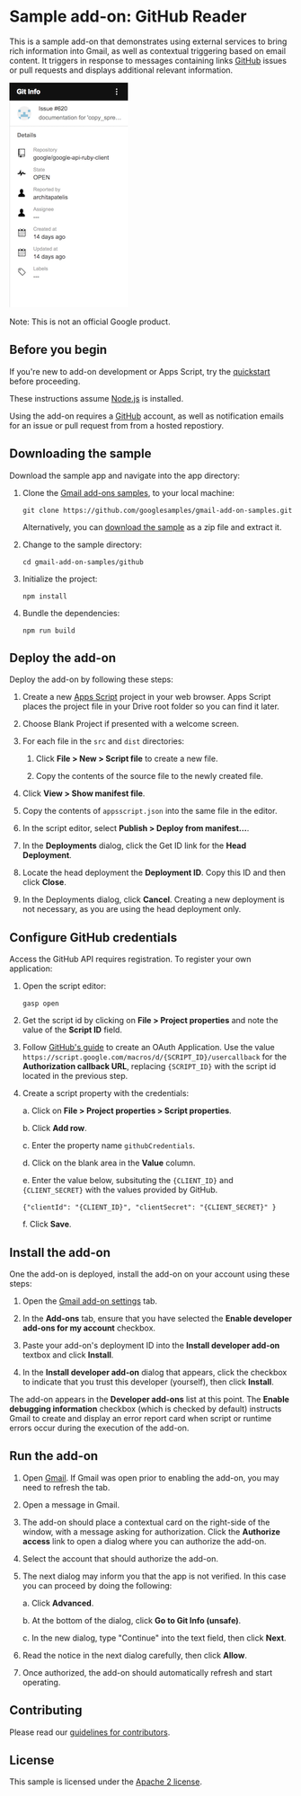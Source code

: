 # Sample add-on: GitHub Reader

This is a sample add-on that demonstrates using external services to bring
rich information into Gmail, as well as contextual triggering based on
email content. It triggers in response to messages containing links
[GitHub](github) issues or pull requests and displays additional relevant
information.

![Screenshot](assets/screenshot_1.png)

Note: This is not an official Google product.

## Before you begin

If you're new to add-on development or Apps Script, try the [quickstart](quickstart)
before proceeding. 
 
These instructions assume [Node.js](node) is installed.

Using the add-on requires a [GitHub](github) account, as well as notification
emails for an issue or pull request from from a hosted repostiory.

## Downloading the sample

Download the sample app and navigate into the app directory:

1.  Clone the [Gmail add-ons samples][github-repo], to your local
    machine:

        git clone https://github.com/googlesamples/gmail-add-on-samples.git

    Alternatively, you can [download the sample][github-zip] as a zip file and
    extract it.

2.  Change to the sample directory:

        cd gmail-add-on-samples/github

3.  Initialize the project:

        npm install
        
4.  Bundle the dependencies:

        npm run build
        
## Deploy the add-on

Deploy the add-on by following these steps:

1.  Create a new [Apps Script](apps-script) project in your web browser. Apps Script places the project file in your Drive root folder so you can find it later.

2.  Choose Blank Project if presented with a welcome screen.

3.  For each file in the `src` and `dist` directories:

    1. Click **File > New > Script file** to create a new file.

    2. Copy the contents of the source file to the newly created file.
    
4.  Click **View > Show manifest file**.

5.  Copy the contents of `appsscript.json` into the same file in the editor.

6.  In the script editor, select **Publish > Deploy from manifest...**.

7.  In the **Deployments** dialog, click the Get ID link for the **Head Deployment**.

8.  Locate the head deployment the **Deployment ID**. Copy this ID and then click **Close**.

9.  In the Deployments dialog, click **Cancel**. Creating a new deployment is not necessary, as you are using the head deployment only.

## Configure GitHub credentials

Access the GitHub API requires registration. To register your own application:

1.  Open the script editor:

        gasp open

2.  Get the script id by clicking on **File > Project properties** and note the value of the **Script ID** field.

3.  Follow [GitHub's guide](github-oauth) to create an OAuth Application. Use the value `https://script.google.com/macros/d/{SCRIPT_ID}/usercallback` for the **Authorization callback URL**,
    replacing `{SCRIPT_ID}` with the script id located in the previous step.

4.  Create a script property with the credentials:

    a. Click on **File > Project properties > Script properties**.
	
	b. Click **Add row**.
	
	c. Enter the property name `githubCredentials`.
	
	d. Click on the blank area in the **Value** column.
	
	e. Enter the value below, subsituting the `{CLIENT_ID}` and `{CLIENT_SECRET}` with the values provided
	   by GitHub.
	
	    {"clientId": "{CLIENT_ID}", "clientSecret": "{CLIENT_SECRET}" } 

	f. Click **Save**.

## Install the add-on

One the add-on is deployed, install the add-on on your account using these steps:

1.  Open the [Gmail add-on settings](gmail-settings) tab.

2.  In the **Add-ons** tab, ensure that you have selected the **Enable developer
    add-ons for my account** checkbox.

3.  Paste your add-on's deployment ID into the **Install developer add-on** textbox
    and click **Install**.

4. In the **Install developer add-on** dialog that appears, click the checkbox to
   indicate that you trust this developer (yourself), then click **Install**.

The add-on appears in the **Developer add-ons** list at this point. The
**Enable debugging information** checkbox (which is checked by default) instructs
Gmail to create and display an error report card when script or runtime errors
occur during the execution of the add-on.

## Run the add-on

1.  Open [Gmail](gmail). If Gmail was open prior to enabling the add-on,
    you may need to refresh the tab.

2.  Open a message in Gmail.

3.  The add-on should place a contextual card on the right-side of the window,
    with a message asking for authorization. Click the **Authorize access** link
    to open a dialog where you can authorize the add-on.

4.  Select the account that should authorize the add-on.

5.  The next dialog may inform you that the app is not verified. In this case you
    can proceed by doing the following:

    a.  Click **Advanced**.

    b. At the bottom of the dialog, click **Go to Git Info (unsafe)**.

    c. In the new dialog, type "Continue" into the text field, then click **Next**.

6.  Read the notice in the next dialog carefully, then click **Allow**.

7.  Once authorized, the add-on should automatically refresh and start operating.

## Contributing

Please read our [guidelines for contributors][contributing].

## License

This sample is licensed under the [Apache 2 license][license].

<!-- References -->
[quickstart]:https://developers.google.com/gmail/add-ons/guides/quickstart
[node]:https://nodejs.org/en/
[apps-script]: https://script.google.com
[github]: https://github.com
[github-repo]: https://github.com/googlesamples/gmail-add-ons-samples
[github-zip]: https://github.com/googlesamples/gmail-add-ons-samples/archive/master.zip
[contributing]: https://github.com/googlesamples/gmail-add-ons-samples/blob/master/CONTRIBUTING.md
[license]: https://github.com/googlesamples/gmail-add-ons-samples/blob/master/LICENSE
[gmail-setting]: https://mail.google.com/mail/#settings/addons
[gmail]: https://mail.google.com/
[lodash]: https://lodash.com/
[moment]: http://momentjs.com/
[github-oauth]: https://developer.github.com/apps/building-integrations/setting-up-and-registering-oauth-apps/registering-oauth-apps/
